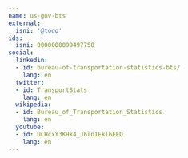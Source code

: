 ```yaml
---
name: us-gov-bts
external:
  isni: '@todo'
ids:
  isni: 0000000099497758
social:
  linkedin:
  - id: bureau-of-transportation-statistics-bts/
    lang: en
  twitter:
  - id: TransportStats
    lang: en
  wikipedia:
  - id: Bureau_of_Transportation_Statistics
    lang: en
  youtube:
  - id: UCHcxY3KHk4_J6ln1Ekl6EEQ
    lang: en
---
```

